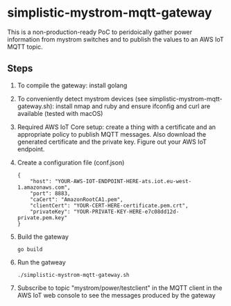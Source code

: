 # simplistic-mystrom-mqtt-gateway

This is a non-production-ready PoC to peridoically gather power information from mystrom switches and to publish the 
values to an AWS IoT MQTT topic.

## Steps

1. To compile the gateway: install golang

2. To conveniently detect mystrom devices (see simplistic-mystrom-mqtt-gateway.sh): install nmap and ruby and ensure ifconfig and curl are available (tested with macOS)

3. Required AWS IoT Core setup: create a thing with a certificate and an appropriate policy to publish MQTT messages. Also download the generated certificate and the private key. Figure out your AWS IoT endpoint.

4. Create a configuration file (conf.json)

    ```
    {
        "host": "YOUR-AWS-IOT-ENDPOINT-HERE-ats.iot.eu-west-1.amazonaws.com",
        "port": 8883,
        "caCert": "AmazonRootCA1.pem",
        "clientCert": "YOUR-CERT-HERE-certificate.pem.crt",
        "privateKey": "YOUR-PRIVATE-KEY-HERE-e7c08dd12d-private.pem.key"
    }
    ```

5. Build the gateway

    ```
    go build
    ```

6. Run the gatweay

    ```
    ./simplistic-mystrom-mqtt-gateway.sh
    ```

6. Subscribe to topic "mystrom/power/testclient" in the MQTT client in the AWS IoT web console to see the messages produced by the gateway
